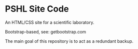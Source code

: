 PSHL Site Code
========

An HTML/CSS site for a scientific laboratory.


Bootstrap-based, see: getbootstrap.com


The main goal of this repository is to act as a redundant backup.